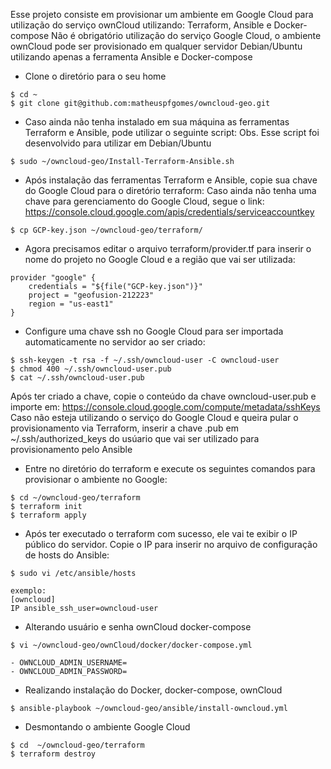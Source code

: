Esse projeto consiste em provisionar um ambiente em Google Cloud para utilização do serviço ownCloud utilizando: Terraform, Ansible e Docker-compose
Não é obrigatório utilização do serviço Google Cloud, o ambiente ownCloud pode ser provisionado em qualquer servidor Debian/Ubuntu utilizando apenas a ferramenta Ansible e Docker-compose 

* Clone o diretório para o seu home
```
$ cd ~
$ git clone git@github.com:matheuspfgomes/owncloud-geo.git
```

* Caso ainda não tenha instalado em sua máquina as ferramentas Terraform e Ansible, pode utilizar o seguinte script:
Obs. Esse script foi desenvolvido para utilizar em Debian/Ubuntu
```
$ sudo ~/owncloud-geo/Install-Terraform-Ansible.sh
```

* Após instalação das ferramentas Terraform e Ansible, copie sua chave do Google Cloud para o diretório terraform:
Caso ainda não tenha uma chave para gerenciamento do Google Cloud, segue o link: https://console.cloud.google.com/apis/credentials/serviceaccountkey
```
$ cp GCP-key.json ~/owncloud-geo/terraform/
``` 

* Agora precisamos editar o arquivo terraform/provider.tf para inserir o nome do projeto no Google Cloud e a região que vai ser utilizada:
```
provider "google" {
    credentials = "${file("GCP-key.json")}"
    project = "geofusion-212223"
    region = "us-east1"
}
```

* Configure uma chave ssh no Google Cloud para ser importada automaticamente no servidor ao ser criado:
```
$ ssh-keygen -t rsa -f ~/.ssh/owncloud-user -C owncloud-user
$ chmod 400 ~/.ssh/owncloud-user.pub
$ cat ~/.ssh/owncloud-user.pub
```
Após ter criado a chave, copie o conteúdo da chave owncloud-user.pub e importe em: https://console.cloud.google.com/compute/metadata/sshKeys
Caso não esteja utilizando o serviço do Google Cloud e queira pular o provisionamento via Terraform, inserir a chave .pub em ~/.ssh/authorized_keys do usúario que vai ser utilizado para provisionamento pelo Ansible

* Entre no diretório do terraform e execute os seguintes comandos para provisionar o ambiente no Google:
```
$ cd ~/owncloud-geo/terraform
$ terraform init
$ terraform apply
```

* Após ter executado o terraform com sucesso, ele vai te exibir o IP público do servidor.
Copie o IP para inserir no arquivo de configuração de hosts do Ansible:
```
$ sudo vi /etc/ansible/hosts

exemplo: 
[owncloud]
IP ansible_ssh_user=owncloud-user
```

* Alterando usuário e senha ownCloud docker-compose 
```
$ vi ~/owncloud-geo/ownCloud/docker/docker-compose.yml

- OWNCLOUD_ADMIN_USERNAME=
- OWNCLOUD_ADMIN_PASSWORD=
```

* Realizando instalação do Docker, docker-compose, ownCloud
```
$ ansible-playbook ~/owncloud-geo/ansible/install-owncloud.yml
```

* Desmontando o ambiente Google Cloud
```
$ cd  ~/owncloud-geo/terraform 
$ terraform destroy
```
